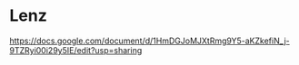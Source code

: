 # Lenz


https://docs.google.com/document/d/1HmDGJoMJXtRmg9Y5-aKZkefiN_j-9TZRyi00i29y5IE/edit?usp=sharing
